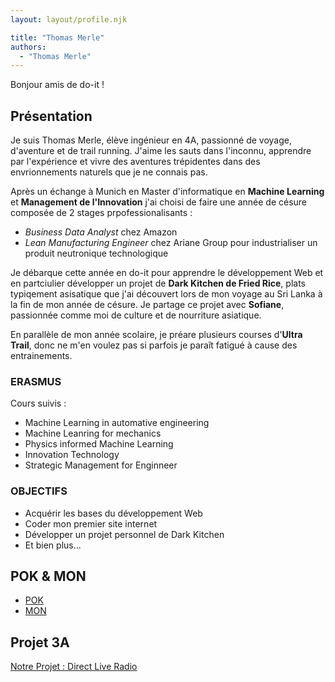 ```yaml
---
layout: layout/profile.njk

title: "Thomas Merle"
authors:
  - "Thomas Merle"
---
```


Bonjour amis de do-it !

## Présentation

Je suis Thomas Merle, élève ingénieur en 4A, passionné de voyage, d'aventure et de trail running. J'aime les sauts dans l'inconnu, apprendre par l'expérience et vivre des aventures trépidentes dans des envrionnements naturels que je ne connais pas.

Après un échange à Munich en Master d'informatique en **Machine Learning** et **Management de l'Innovation** j'ai choisi de faire une année de césure composée de 2 stages prpofessionalisants :

- _Business Data Analyst_ chez Amazon
- _Lean Manufacturing Engineer_ chez Ariane Group pour industrialiser un produit neutronique technologique

Je débarque cette année en do-it pour apprendre le développement Web et en partciulier développer un projet de **Dark Kitchen de Fried Rice**, plats typiqement asisatique que j'ai découvert lors de mon voyage au Sri Lanka à la fin de mon année de césure. Je partage ce projet avec **Sofiane**, passionnée comme moi de culture et de nourriture asiatique.

En parallèle de mon année scolaire, je préare plusieurs courses d'**Ultra Trail**, donc ne m'en voulez pas si parfois je paraît fatigué à cause des entrainements.

### ERASMUS

Cours suivis :

- Machine Learning in automative engineering
- Machine Leanring for mechanics
- Physics informed Machine Learning
- Innovation Technology
- Strategic Management for Enginneer

### OBJECTIFS

- Acquérir les bases du développement Web
- Coder mon premier site internet
- Développer un projet personnel de Dark Kitchen
- Et bien plus...

## POK & MON

- [POK](./pok)
- [MON](./mon)

## Projet 3A

[Notre Projet : Direct Live Radio](../_projets/jukebox)
